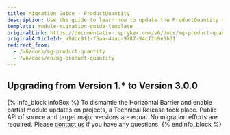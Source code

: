 ```yaml
---
title: Migration Guide - ProductQuantity
description: Use the guide to learn how to update the ProductQuantity module.
template: module-migration-guide-template
originalLink: https://documentation.spryker.com/v6/docs/mg-product-quantity
originalArticleId: a9ddc9f1-f5aa-4aac-9787-94cf2b9e5b31
redirect_from:
  - /v6/docs/mg-product-quantity
  - /v6/docs/en/mg-product-quantity
---
```


## Upgrading from Version 1.* to Version 3.0.0
{% info_block infoBox %}
To dismantle the Horizontal Barrier and enable partial module updates on projects, a Technical Release took place. Public API of source and target major versions are equal. No migration efforts are required. Please [contact us](https://spryker.com/en/support/) if you have any questions.
{% endinfo_block %}
